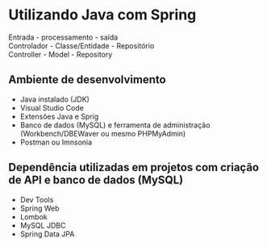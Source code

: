 # Utilizando Java com Spring

Entrada - processamento - saída  
Controlador - Classe/Entidade - Repositório  
Controller - Model - Repository

## Ambiente de desenvolvimento  

- Java instalado (JDK)
- Visual Studio Code
- Extensões Java e Sprig
- Banco de dados (MySQL) e ferramenta de administração (Workbench/DBEWaver ou mesmo PHPMyAdmin)
- Postman ou Imnsonia

## Dependência utilizadas em projetos com criação de API e banco de dados (MySQL)

- Dev Tools
- Spring Web
- Lombok
- MySQL JDBC
- Spring Data JPA

